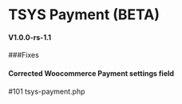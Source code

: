 # TSYS Payment (BETA)
#### V1.0.0-rs-1.1

###Fixes

#### Corrected Woocommerce Payment settings field
#101 tsys-payment.php
